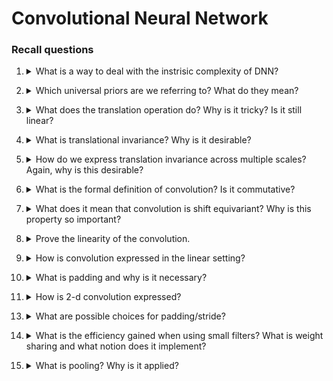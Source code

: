 # Convolutional Neural Network

### Recall questions

1. <details markdown=1><summary markdown="span"> What is a way to deal with the instrisic complexity of DNN?  </summary>
    
    \
    ...

</details>

2. <details markdown=1><summary markdown="span"> Which universal priors are we referring to? What do they mean?</summary>
    
    \
    Universal priors:
    - structural priors (structure of the data)
    - self similiarity
    - translation invariance (invariance w.r.t to the position in the image)  

</details>

3. <details markdown=1><summary markdown="span"> What does the translation operation do? Why is it tricky? Is it still linear? </summary>
    
    \
    

</details>

4. <details markdown=1><summary markdown="span"> What is translational invariance? Why is it desirable? </summary>
    
    \
    

</details>

5. <details markdown=1><summary markdown="span"> How do we express translation invariance across multiple scales? Again, why is this desirable? </summary>
    
    \
    ... \
    This is desirable because data is often composed of ...

</details>


6. <details markdown=1><summary markdown="span"> What is the formal definition of convolution? Is it commutative? </summary>
    
    \
    

</details>

7. <details markdown=1><summary markdown="span"> What does it mean that convolution is shift equivariant? Why is this property so important? </summary>
    
    \
    

</details>

8. <details markdown=1><summary markdown="span"> Prove the linearity of the convolution. </summary>
    
    \
    

</details>

9. <details markdown=1><summary markdown="span"> How is convolution expressed in the linear setting? </summary>
    
    \
    

</details>

10. <details markdown=1><summary markdown="span"> What is padding and why is it necessary? </summary>
    
    \
    

</details>

11. <details markdown=1><summary markdown="span"> How is 2-d convolution expressed? </summary>
    
    \
    

</details>

13. <details markdown=1><summary markdown="span"> What are possible choices for padding/stride? </summary>
    
    \
    

</details>

14. <details markdown=1><summary markdown="span"> What is the efficiency gained when using small filters? What is weight sharing and what notion does it implement? </summary>
    
    \
    

</details>

15. <details markdown=1><summary markdown="span"> What is pooling?  Why is it applied?</summary>
    
    \
    Hierarchical

</details>